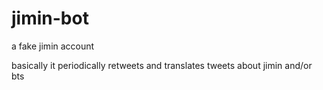 # jimin-bot
a fake jimin account

basically it periodically retweets and translates tweets about jimin and/or bts
